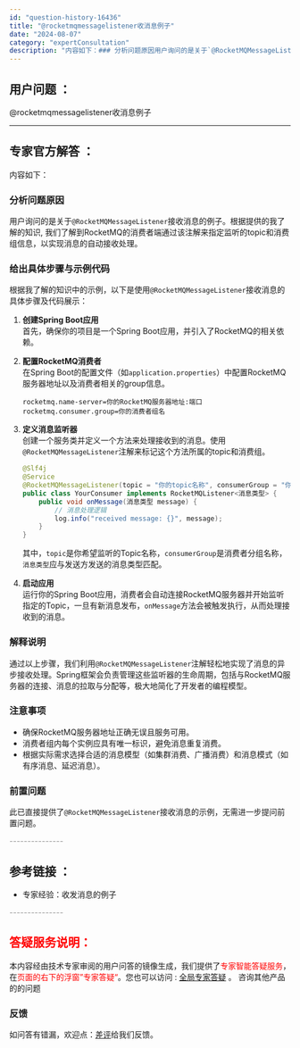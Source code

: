 ```yaml
---
id: "question-history-16436"
title: "@rocketmqmessagelistener收消息例子"
date: "2024-08-07"
category: "expertConsultation"
description: "内容如下：### 分析问题原因用户询问的是关于`@RocketMQMessageListener`接收消息的例子。根据提供的我了解的知识, 我们了解到RocketMQ的消费者端通过该注解来指定监听的topic和消费组信息，以实现消息的自动接收处理。### 给出具体步骤与示例代码根据我了解的知识中的示"
---
```


## 用户问题 ： 
 @rocketmqmessagelistener收消息例子  

---------------
## 专家官方解答 ：

内容如下：

### 分析问题原因
用户询问的是关于`@RocketMQMessageListener`接收消息的例子。根据提供的我了解的知识, 我们了解到RocketMQ的消费者端通过该注解来指定监听的topic和消费组信息，以实现消息的自动接收处理。

### 给出具体步骤与示例代码
根据我了解的知识中的示例，以下是使用`@RocketMQMessageListener`接收消息的具体步骤及代码展示：

1. **创建Spring Boot应用**  
   首先，确保你的项目是一个Spring Boot应用，并引入了RocketMQ的相关依赖。

2. **配置RocketMQ消费者**  
   在Spring Boot的配置文件（如`application.properties`）中配置RocketMQ服务器地址以及消费者相关的group信息。

   ```properties
   rocketmq.name-server=你的RocketMQ服务器地址:端口
   rocketmq.consumer.group=你的消费者组名
   ```

3. **定义消息监听器**  
   创建一个服务类并定义一个方法来处理接收到的消息。使用`@RocketMQMessageListener`注解来标记这个方法所属的topic和消费组。

   ```java
   @Slf4j
   @Service
   @RocketMQMessageListener(topic = "你的topic名称", consumerGroup = "你的消费者组名")
   public class YourConsumer implements RocketMQListener<消息类型> {
       public void onMessage(消息类型 message) {
           // 消息处理逻辑
           log.info("received message: {}", message);
       }
   }
   ```
   其中，`topic`是你希望监听的Topic名称，`consumerGroup`是消费者分组名称，`消息类型`应与发送方发送的消息类型匹配。

4. **启动应用**  
   运行你的Spring Boot应用，消费者会自动连接RocketMQ服务器并开始监听指定的Topic，一旦有新消息发布，`onMessage`方法会被触发执行，从而处理接收到的消息。

### 解释说明
通过以上步骤，我们利用`@RocketMQMessageListener`注解轻松地实现了消息的异步接收处理。Spring框架会负责管理这些监听器的生命周期，包括与RocketMQ服务器的连接、消息的拉取与分配等，极大地简化了开发者的编程模型。

### 注意事项
- 确保RocketMQ服务器地址正确无误且服务可用。
- 消费者组内每个实例应具有唯一标识，避免消息重复消费。
- 根据实际需求选择合适的消息模型（如集群消费、广播消费）和消息模式（如有序消息、延迟消息）。

### 前置问题
此已直接提供了`@RocketMQMessageListener`接收消息的示例，无需进一步提问前置问题。


<font color="#949494">---------------</font> 


## 参考链接 ：

* 专家经验：收发消息的例子 


 <font color="#949494">---------------</font> 
 


## <font color="#FF0000">答疑服务说明：</font> 

本内容经由技术专家审阅的用户问答的镜像生成，我们提供了<font color="#FF0000">专家智能答疑服务</font>，在<font color="#FF0000">页面的右下的浮窗”专家答疑“</font>。您也可以访问 : [全局专家答疑](https://answer.opensource.alibaba.com/docs/intro) 。 咨询其他产品的的问题

### 反馈
如问答有错漏，欢迎点：[差评](https://ai.nacos.io/user/feedbackByEnhancerGradePOJOID?enhancerGradePOJOId=16437)给我们反馈。
